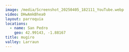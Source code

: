 ```yaml
---
image: /media/Screenshot_20250405_182111_YouTube.webp
video: DHwAmkBhea0
layout: parroquia
locations:
  - name: San Pedro
    geo: 42.99143, -1.88167
title: mugiro
valley: Larraun
---
```

